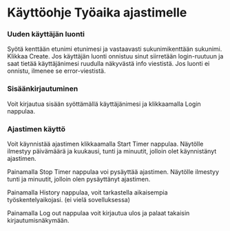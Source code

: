 # Käyttöohje Työaika ajastimelle

### Uuden käyttäjän luonti

Syötä kenttään etunimi etunimesi ja vastaavasti sukunimikenttään sukunimi.
Klikkaa Create. Jos käyttäjän luonti onnistuu sinut siirretään login-ruutuun ja saat tietää käyttäjänimesi 
ruudulla näkyvästä info viestistä. Jos luonti ei onnistu, ilmenee se error-viestistä.

### Sisäänkirjautuminen

Voit kirjautua sisään syöttämällä käyttäjänimesi ja klikkaamalla Login nappulaa.

### Ajastimen käyttö

Voit käynnistää ajastimen klikkaamalla Start Timer nappulaa. Näytölle ilmestyy päivämäärä ja kuukausi, tunti ja 
minuutit, jolloin olet käynnistänyt ajastimen.

Painamalla Stop Timer nappulaa voi pysäyttää ajastimen. Näytölle ilmestyy tunti ja minuutit, jolloin olen 
pysäyttänyt ajastimen.

Painamalla History nappulaa, voit tarkastella aikaisempia työskentelyaikojasi. (ei vielä sovelluksessa)

Painamalla Log out nappulaa voit kirjautua ulos ja palaat takaisin kirjautumisnäkymään.
